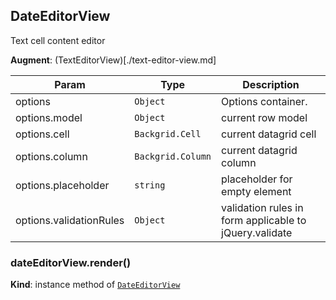 <a name="module_DateEditorView"></a>
## DateEditorView
Text cell content editor

**Augment**: (TextEditorView)[./text-editor-view.md]  

| Param | Type | Description |
| --- | --- | --- |
| options | <code>Object</code> | Options container. |
| options.model | <code>Object</code> | current row model |
| options.cell | <code>Backgrid.Cell</code> | current datagrid cell |
| options.column | <code>Backgrid.Column</code> | current datagrid column |
| options.placeholder | <code>string</code> | placeholder for empty element |
| options.validationRules | <code>Object</code> | validation rules in form applicable to jQuery.validate |

<a name="module_DateEditorView#render"></a>
### dateEditorView.render()
**Kind**: instance method of <code>[DateEditorView](#module_DateEditorView)</code>  
